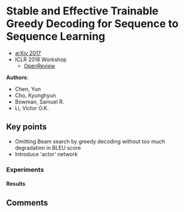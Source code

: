 # Stable and Effective Trainable Greedy Decoding for Sequence to Sequence Learning
* [arXiv 2017](https://arxiv.org/abs/1703.03906)
* ICLR 2018 Workshop
  * [OpenReview](https://openreview.net/forum?id=rJZlKFkvM)

**Authors**:
* Chen, Yun
* Cho, Kyunghyun
* Bowman, Samuel R.
* Li, Victor O.K.

## Key points
* Omitting Beam search by greedy decoding without too much degradation in BLEU score
* Introduce 'actor' network

### Experiments ###
#### Results ####

## Comments
